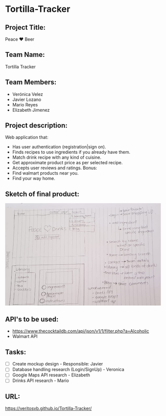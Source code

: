 # Tortilla-Tracker

## Project Title: 
Peace ♥ Beer
## Team Name: 
Tortilla Tracker
## Team Members:
* Verónica Velez
* Javier Lozano
* Mario Reyes
* Elizabeth Jimenez
## Project description:
Web application that:
* Has user authentication (registration|sign on).
* Finds recipes to use ingredients if you already have them.
* Match drink recipe with any kind of cuisine.
* Get approximate product price as per selected recipe.
* Accepts user reviews and ratings.
Bonus:
* Find walmart products near you.
* Find your way home.
## Sketch of final product:
![Sketch](a516ec80-2f30-4693-bd8d-00bc77c9722e-1.jpg)

## API's to be used:
* https://www.thecocktaildb.com/api/json/v1/1/filter.php?a=Alcoholic
* Walmart API
## Tasks:
- [ ] Create mockup design - Responsible: Javier
- [ ] Database handling research (Login/SignUp) - Veronica
- [ ] Google Maps API research - Elizabeth
- [ ] Drinks API research - Mario
## URL: 
https://veritosvb.github.io/Tortilla-Tracker/
